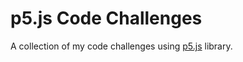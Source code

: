 # p5.js Code Challenges
A collection of my code challenges using [p5.js](https://p5js.org/) library.
